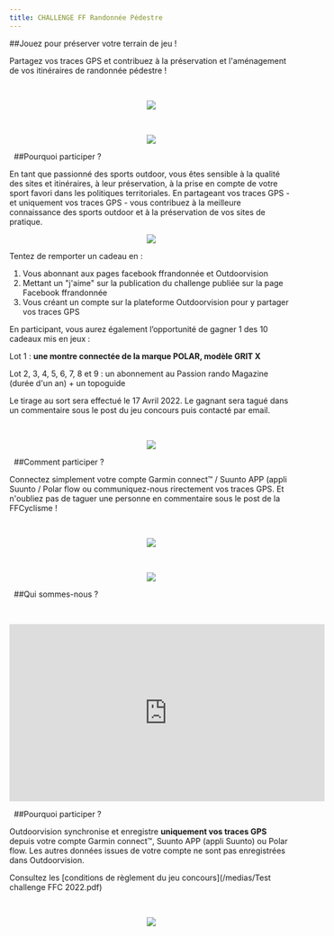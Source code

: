 ```yaml
---
title: CHALLENGE FF Randonnée Pédestre
---
```


##Jouez pour préserver votre terrain de jeu !

Partagez vos traces GPS et contribuez à la préservation et l'aménagement de vos itinéraires de randonnée pédestre !


&nbsp;
<p align="center">
  <a href="https://staging-auth.outdoorvision.fr/auth/realms/PRNSN/protocol/openid-connect/registrations?client_id=back1-outdoorgeovision-prnsn&response_type=code&redirect_uri=https://staging-back.outdoorvision.fr/auth/done/&scope=openid">
   <img src="/medias/test-challenge-FFC-bouton.jpg">
</a>
</p>


&nbsp;
<p align="center">
  <img src="/medias/test-challenge-FFC-01.jpg">
</p>


&nbsp;
##Pourquoi participer ?

En tant que passionné des sports outdoor, vous êtes sensible à la qualité des sites et itinéraires, à leur préservation, à la prise en compte de votre sport favori dans les politiques territoriales. En partageant vos traces GPS - et uniquement vos traces GPS - vous contribuez à la meilleure connaissance des sports outdoor et à la préservation de vos sites de pratique.  

<p align="center">
  <img src="/medias/test-challenge-FFC-02.jpg">
</p>

Tentez de remporter un cadeau en : 
1) Vous abonnant aux pages facebook ffrandonnée et Outdoorvision
2) Mettant un "j'aime" sur la publication du challenge publiée sur la page Facebook ffrandonnée
3) Vous créant un compte sur la plateforme Outdoorvision pour y partager vos traces GPS

En participant, vous aurez également l’opportunité de gagner 1 des 10 cadeaux mis en jeux : 

Lot 1 : **une montre connectée de la marque POLAR, modèle GRIT X** 

Lot 2, 3, 4, 5, 6, 7, 8 et 9 : un abonnement au Passion rando Magazine (durée d'un an) + un topoguide

Le tirage au sort sera effectué le 17 Avril 2022.
Le gagnant sera tagué dans un commentaire sous le post du jeu concours puis contacté par email.


&nbsp;
<p align="center">
  <img src="/medias/garmin-1030.jpg">
</p>


&nbsp;
##Comment participer ?

Connectez simplement votre compte Garmin connect™ / Suunto APP (appli Suunto / Polar flow ou communiquez-nous rirectement vos traces GPS. Et n'oubliez pas de taguer une personne en commentaire sous le post de la FFCyclisme !


&nbsp;
<p align="center">
  <img src="/medias/logo-band7.png">
</p>  


&nbsp;
<p align="center">
  <a href="https://staging-auth.outdoorvision.fr/auth/realms/PRNSN/protocol/openid-connect/registrations?client_id=back1-outdoorgeovision-prnsn&response_type=code&redirect_uri=https://staging-back.outdoorvision.fr/auth/done/&scope=openid">
   <img src="/medias/test-challenge-FFC-bouton.jpg">
</a>
</p>


&nbsp;
##Qui sommes-nous ?


&nbsp;
<p align="center">
<iframe width="560" height="315" src="https://www.youtube.com/embed/QQ_7NwK_ZZo" title="YouTube video player" frameborder="0" allow="accelerometer; autoplay; clipboard-write; encrypted-media; gyroscope; picture-in-picture" allowfullscreen></iframe>
</p>


&nbsp;
##Pourquoi participer ?

Outdoorvision synchronise et enregistre **uniquement vos traces GPS** depuis votre compte Garmin connect™, Suunto APP (appli Suunto) ou Polar flow. Les autres données issues de votre compte ne sont pas enregistrées dans Outdoorvision.

Consultez les [conditions de règlement du jeu concours](/medias/Test challenge FFC 2022.pdf)

&nbsp;
<p align="center">
  <a href="https://staging-auth.outdoorvision.fr/auth/realms/PRNSN/protocol/openid-connect/registrations?client_id=back1-outdoorgeovision-prnsn&response_type=code&redirect_uri=https://staging-back.outdoorvision.fr/auth/done/&scope=openid">
   <img src="/medias/test-challenge-FFC-bouton.jpg">
</a>
</p>  


&nbsp;
